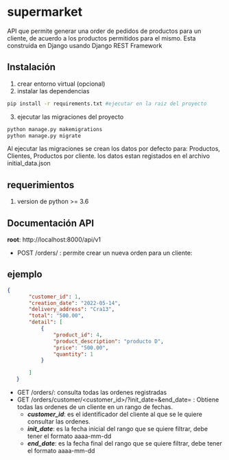 # supermarket
API que permite generar una order de pedidos de productos para un cliente, de acuerdo a los productos permitidos para el mismo. Esta construida en Django usando Django REST Framework


## Instalación
1. crear entorno virtual (opcional)
2. instalar las dependencias
```bash
pip install -r requirements.txt #ejecutar en la raiz del proyecto
```

3. ejecutar las migraciones del proyecto
```python
python manage.py makemigrations
python manage.py migrate
```
Al ejecutar las migraciones  se crean los datos por defecto para: Productos, Clientes, Productos por cliente. los datos estan registados en el archivo initial_data.json

## requerimientos
1. version de python >= 3.6


## Documentación API

**root**: http://localhost:8000/api/v1

* POST /orders/ : permite crear un nueva orden para un cliente:
## ejemplo
```json
{
       "customer_id": 1,
       "creation_date": "2022-05-14",
       "delivery_address": "Cra13",
       "total": "500.00",
       "detail": [
           {
               "product_id": 4,
               "product_description": "producto D",
               "price": "500.00",
               "quantity": 1
           }

       ]
   }
```
* GET /orders/: consulta todas las ordenes registradas
* GET /orders/customer/<customer_id>/?init_date=&end_date= : Obtiene todas las ordenes de un cliente en un rango de fechas. 
  - **_customer_id_**: es el identificador del cliente al que se le quiere consultar las ordenes.
  - **_init_date_**: es la fecha inicial del rango que se quiere filtrar, debe tener el formato aaaa-mm-dd
  - **_end_date_**: es la fecha final del rango que se quiere filtrar, debe tener el formato aaaa-mm-dd
